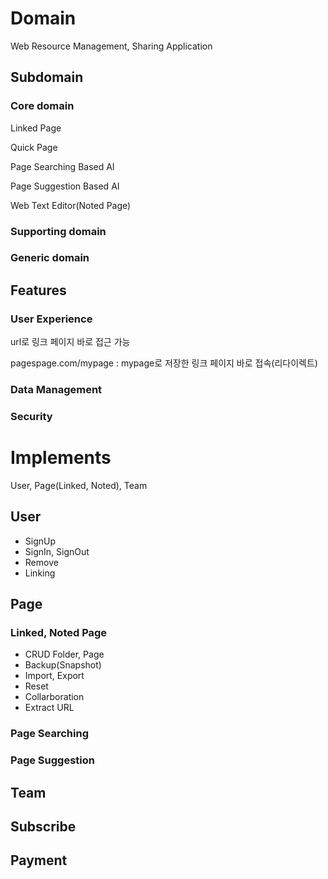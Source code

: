 # Domain

Web Resource Management, Sharing Application

## Subdomain

### Core domain 

Linked Page

Quick Page

Page Searching Based AI

Page Suggestion Based AI

Web Text Editor(Noted Page)

### Supporting domain

### Generic domain 

## Features

### User Experience

url로 링크 페이지 바로 접근 가능

pagespage.com/mypage : mypage로 저장한 링크 페이지 바로 접속(리다이렉트)

### Data Management

### Security

# Implements

User, Page(Linked, Noted), Team

## User

* SignUp
* SignIn, SignOut
* Remove
* Linking

## Page

### Linked, Noted Page

* CRUD Folder, Page
* Backup(Snapshot)
* Import, Export
* Reset
* Collarboration
* Extract URL

### Page Searching

### Page Suggestion

## Team

## Subscribe

## Payment


